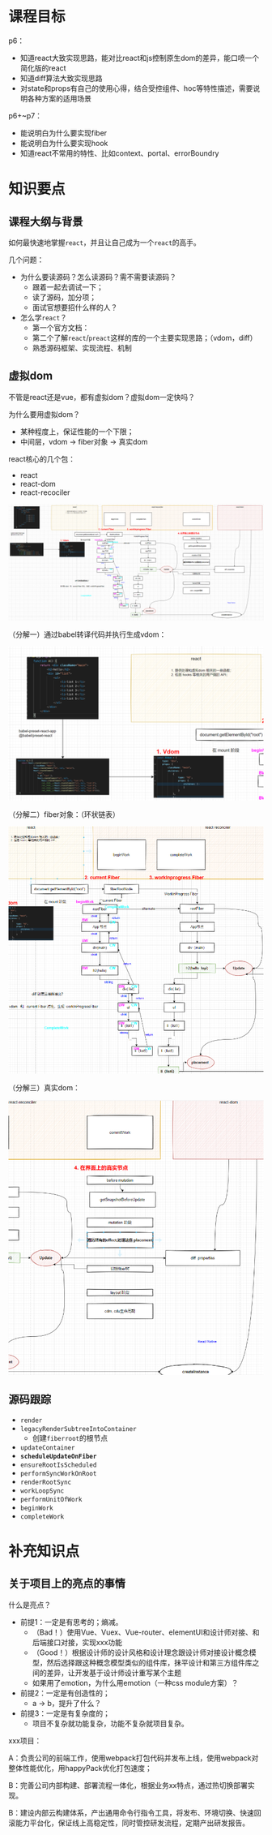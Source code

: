 # 课程目标

p6：

* 知道react大致实现思路，能对比react和js控制原生dom的差异，能口喷一个简化版的react
* 知道diff算法大致实现思路
* 对state和props有自己的使用心得，结合受控组件、hoc等特性描述，需要说明各种方案的适用场景

p6+~p7：

* 能说明白为什么要实现fiber
* 能说明白为什么要实现hook
* 知道react不常用的特性、比如context、portal、errorBoundry

# 知识要点

## 课程大纲与背景

如何最快速地掌握`react`，并且让自己成为一个`react`的高手。

几个问题：

* 为什么要读源码？怎么读源码？需不需要读源码？
  * 跟着一起去调试一下；
  * 读了源码，加分项；
  * 面试官想要招什么样的人？
* 怎么学`react`？
  * 第一个官方文档：
  * 第二个了解`react`/`preact`这样的库的一个主要实现思路；（vdom，diff）
  * 熟悉源码框架、实现流程、机制

## 虚拟dom

不管是react还是vue，都有虚拟dom？虚拟dom一定快吗？

为什么要用虚拟dom？

* 某种程度上，保证性能的一个下限；
* 中间层，vdom -> fiber对象 -> 真实dom

react核心的几个包：

* react
* react-dom
* react-recociler

![image-20220329215408844](assets/image-20220329215408844-16485620507401.png)

（分解一）通过babel转译代码并执行生成vdom：

![image-20220329215739542](assets/image-20220329215739542-16485622618792.png)

（分解二）fiber对象：（环状链表）

![image-20220329221142614](assets/image-20220329221142614-16485631038855.png)

（分解三）真实dom：

![image-20220329221757954](assets/image-20220329221757954-16485634803186.png)

## 源码跟踪

* `render`
* `legacyRenderSubtreeIntoContainer`
  * 创建`fiberroot`的根节点
* `updateContainer`
* **`scheduleUpdateOnFiber`**
* `ensureRootIsScheduled`
* `performSyncWorkOnRoot`
* `renderRootSync`
* `workLoopSync`
* `performUnitOfWork`
* `beginWork`
* `completeWork`

# 补充知识点

## 关于项目上的亮点的事情

什么是亮点？

* 前提1：一定是有思考的；熵减。
  * （Bad！）使用Vue、Vuex、Vue-router、elementUI和设计师对接、和后端接口对接，实现xxx功能
  * （Good！）根据设计师的设计风格和设计理念跟设计师对接设计概念模型，然后选择跟这种概念模型类似的组件库，抹平设计和第三方组件库之间的差异，让开发基于设计师设计重写某个主题
  * 如果用了emotion，为什么用emotion（一种css module方案）？
* 前提2：一定是有创造性的；
  * a -> b，提升了什么？
* 前提3：一定是有复杂度的；
  * 项目不复杂就功能复杂，功能不复杂就项目复杂。

xxx项目：

A：负责公司的前端工作，使用webpack打包代码并发布上线，使用webpack对整体性能优化，用happyPack优化打包速度；

B：完善公司内部构建、部署流程一体化，根据业务xx特点，通过热切换部署实现。

B：建设内部云构建体系，产出通用命令行指令工具，将发布、环境切换、快速回滚能力平台化，保证线上高稳定性，同时管控研发流程，定期产出研发报告。